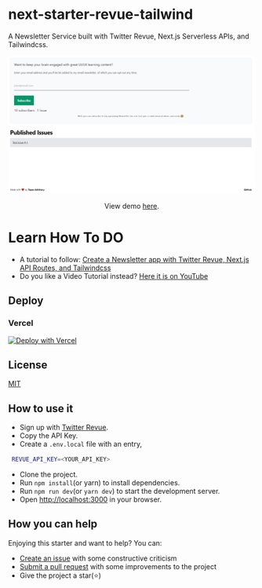 #  next-starter-revue-tailwind

A Newsletter Service built with Twitter Revue, Next.js Serverless APIs, and Tailwindcss.


![alt text](./public/screen_latest.png "Screenshot of Tailwind Next.js Starter homepage")

<div align="center">
 <p>View demo <a href="https://next-starter-revue-tailwind.vercel.app/" target="_blank">here</a>.</p>
</div>

# Learn How To DO

- A tutorial to follow: [Create a Newsletter app with Twitter Revue, Next.js API Routes, and Tailwindcss](https://blog.greenroots.info/create-newsletter-with-revue-nextjs-api-routes-tailwindcss)
- Do you like a Video Tutorial instead? [Here it is on YouTube](https://youtu.be/XbtgjxWFssQ)

## Deploy

### Vercel

[![Deploy with Vercel](https://vercel.com/button)](https://vercel.com/import/git?s=https%3A%2F%2Fgithub.com%2Fatapas%2Fnext-starter-revue-tailwind%2Ftree%2Fmaster)

## License

[MIT](https://github.com/atapas/next-starter-revue-tailwind/blob/master/LICENSE.md)

## How to use it
- Sign up with [Twitter Revue](https://www.getrevue.co/).
- Copy the API Key.
- Create a `.env.local` file with an entry,
 ```bash
  REVUE_API_KEY=<YOUR_API_KEY>
 ```
- Clone the project.
- Run `npm install`(or yarn) to install dependencies.
- Run `npm run dev`(or `yarn dev`) to start the development server.
- Open [http://localhost:3000](http://localhost:3000) in your browser.
## How you can help

Enjoying this starter and want to help? You can:

- [Create an issue](https://github.com/atapas/next-starter-revue-tailwind/issues/new) with some constructive criticism
- [Submit a pull request](https://github.com/atapas/next-starter-revue-tailwind/compare) with some improvements to the project
- Give the project a star(⭐)


